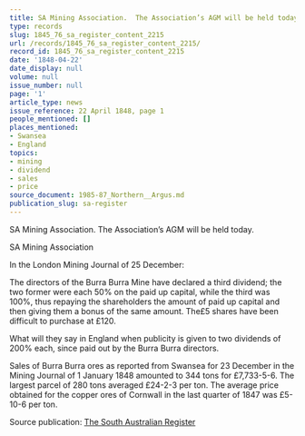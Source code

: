 ```yaml
---
title: SA Mining Association.  The Association’s AGM will be held today.
type: records
slug: 1845_76_sa_register_content_2215
url: /records/1845_76_sa_register_content_2215/
record_id: 1845_76_sa_register_content_2215
date: '1848-04-22'
date_display: null
volume: null
issue_number: null
page: '1'
article_type: news
issue_reference: 22 April 1848, page 1
people_mentioned: []
places_mentioned:
- Swansea
- England
topics:
- mining
- dividend
- sales
- price
source_document: 1985-87_Northern__Argus.md
publication_slug: sa-register
---
```


SA Mining Association.  The Association’s AGM will be held today.

SA Mining Association

In the London Mining Journal of 25 December:

The directors of the Burra Burra Mine have declared a third dividend; the two former were each 50% on the paid up capital, while the third was 100%, thus repaying the shareholders the amount of paid up capital and then giving them a bonus of the same amount.  The£5 shares have been difficult to purchase at £120.

What will they say in England when publicity is given to two dividends of 200% each, since paid out by the Burra Burra directors.

Sales of Burra Burra ores as reported from Swansea for 23 December in the Mining Journal of 1 January 1848 amounted to 344 tons for £7,733-5-6.  The largest parcel of 280 tons averaged £24-2-3 per ton.  The average price obtained for the copper ores of Cornwall in the last quarter of 1847 was £5-10-6 per ton.

Source publication: [The South Australian Register](/publications/sa-register/)
